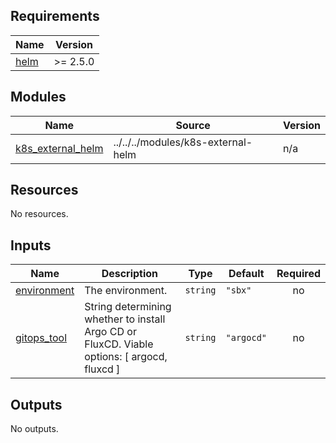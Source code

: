 <!-- BEGIN_TF_DOCS -->
## Requirements

| Name | Version |
|------|---------|
| <a name="requirement_helm"></a> [helm](#requirement\_helm) | >= 2.5.0 |

## Modules

| Name | Source | Version |
|------|--------|---------|
| <a name="module_k8s_external_helm"></a> [k8s\_external\_helm](#module\_k8s\_external\_helm) | ../../../modules/k8s-external-helm | n/a |

## Resources

No resources.

## Inputs

| Name | Description | Type | Default | Required |
|------|-------------|------|---------|:--------:|
| <a name="input_environment"></a> [environment](#input\_environment) | The environment. | `string` | `"sbx"` | no |
| <a name="input_gitops_tool"></a> [gitops\_tool](#input\_gitops\_tool) | String determining whether to install Argo CD or FluxCD. Viable options: [ argocd, fluxcd ] | `string` | `"argocd"` | no |

## Outputs

No outputs.
<!-- END_TF_DOCS -->